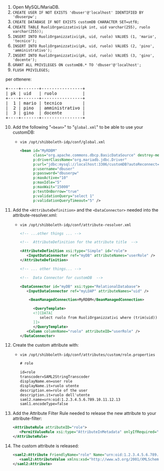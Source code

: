 1) Open MySQL/MariaDB.
2) `CREATE USER IF NOT EXISTS 'dbuser'@'localhost' IDENTIFIED BY 'dbuserpw';`
3) `CREATE DATABASE IF NOT EXISTS customDB CHARACTER SET=utf8;`
4) `CREATE TABLE RuoliOrganizzativi(pk int, uid varchar(255), ruolo varchar(255));`
5) `INSERT INTO RuoliOrganizzativi(pk, uid, ruolo) VALUES (1, 'mario', 'tecnico');`
6) `INSERT INTO RuoliOrganizzativi(pk, uid, ruolo) VALUES (2, 'pino', 'amministrativo');`
7) `INSERT INTO RuoliOrganizzativi(pk, uid, ruolo) VALUES (3, 'gino', 'docente');`
8) `GRANT ALL PRIVILEGES ON customDB.* TO 'dbuser'@'localhost';`
9) `FLUSH PRIVILEGES;`

per ottenere:
<pre>
+----+-------+----------------+
| pk | uid   | ruolo          |
+----+-------+----------------+
|  1 | mario | tecnico        |
|  2 | pino  | amministrativo |
|  3 | gino  | docente        |
+----+-------+----------------+
</pre>

10) Add the following "`<bean>`" to "`global.xml`" to be able to use your customDB:

    * `vim /opt/shibboleth-idp/conf/global.xml`
    
      ```xml
      <bean id="MyRDBM"
            class="org.apache.commons.dbcp.BasicDataSource" destroy-method="close" lazy-init="true"
            p:driverClassName="org.mariadb.jdbc.Driver"
            p:url="jdbc:mysql://localhost:3306/customDB?autoReconnect=true"
            p:username="dbuser"
            p:password="dbuserpw"
            p:maxActive="10"
            p:maxIdle="5"
            p:maxWait="15000"
            p:testOnBorrow="true"
            p:validationQuery="select 1"
            p:validationQueryTimeout="5" />
      ```

11) Add the `<AttributeDefinition>` and the `<DataConnector>` needed into the attribute-resolver.xml:

    * `vim /opt/shibboleth-idp/conf/attribute-resolver.xml`
    
      ```xml
      <!-- ...other things ... -->

      <!--  AttributeDefinition for the attribute title  -->

      <AttributeDefinition xsi:type="Simple" id="role">
         <InputDataConnector ref="myDB" attributeNames="userRole" />
      </AttributeDefinition>

      <!-- ... other things... -->

      <!--  Data Connector for customDB  -->

      <DataConnector id="myDB" xsi:type="RelationalDatabase">
         <InputDataConnector ref="myLDAP" attributeNames="uid" />

	      <BeanManagedConnection>MyRDBM</BeanManagedConnection>

            <QueryTemplate>
            <![CDATA[
               select ruolo from RuoliOrganizzativi where (trim(uid)) = trim('$uid[0]')
            ]]>
            </QueryTemplate>
         <Column columnName="ruolo" attributeID="userRole" />
      </DataConnector>
      ```
 
12) Create the custom attribute with:
    * `vim /opt/shibboleth-idp/conf/attributes/custom/role.properties`
    
      ```xml
      # role

      id=role
      transcoder=SAML2StringTranscoder
      displayName.en=user role
      displayName.it=ruolo utente
      description.en=role of the user
      description.it=ruolo dell'utente
      saml2.name=urn:oid:1.2.3.4.5.6.789.10.11.12.13
      saml1.encodeType=false
      ```

13) Add the Attribute Filter Rule needed to release the new attribute to your attribute-filter:

    ```xml
    <AttributeRule attributeID="role">
       <PermitValueRule xsi:type="AttributeInMetadata" onlyIfRequired="true" />
    </AttributeRule>
    ```

14) The custom attribute is released:

    ```xml
    <saml2:Attribute FriendlyName="role" Name="urn:oid:1.2.3.4.5.6.789.10.11.12.13" NameFormat="urn:oasis:names:tc:SAML:2.0:attrname-format:uri">
       <saml2:AttributeValue xmlns:xsd="http://www.w3.org/2001/XMLSchema" xmlns:xsi="http://www.w3.org/2001/XMLSchema-instance" xsi:type="xsd:string">docente</saml2:AttributeValue>
    </saml2:Attribute>
    ```
